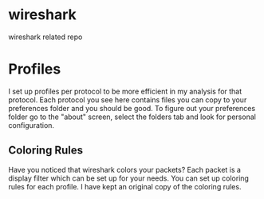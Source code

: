 # wireshark
wireshark related repo

# Profiles
I set up profiles per protocol to be more efficient in my analysis for that protocol. Each protocol you see here contains files you can copy to your preferences folder and you should be good. To figure out your preferences folder go to the "about" screen, select the folders tab and look for personal configuration.

## Coloring Rules
Have you noticed that wireshark colors your packets? Each packet is a display filter which can be set up for your needs. You can set up coloring rules for each profile. I have kept an original copy of the coloring rules.
